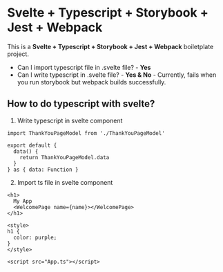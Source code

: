 # Svelte + Typescript + Storybook + Jest + Webpack

This is a __Svelte + Typescript + Storybook + Jest + Webpack__ boiletplate project.

* Can I import typescript file in .svelte file? - **Yes**
* Can I write typescript in .svelte file? - **Yes & No** - Currently, fails when you run storybook but webpack builds successfully.

## How to do typescript with svelte?

1. Write typescript in svelte component

```
import ThankYouPageModel from './ThankYouPageModel'

export default {
  data() {
    return ThankYouPageModel.data
  }
} as { data: Function }
```

2. Import ts file in svelte component

```
<h1>
  My App
  <WelcomePage name={name}></WelcomePage>
</h1>

<style>
h1 {
  color: purple;
}
</style>

<script src="App.ts"></script>
```